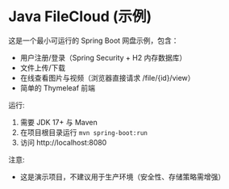 # Java FileCloud (示例)

这是一个最小可运行的 Spring Boot 网盘示例，包含：
- 用户注册/登录（Spring Security + H2 内存数据库）
- 文件上传/下载
- 在线查看图片与视频（浏览器直接请求 /file/{id}/view）
- 简单的 Thymeleaf 前端

运行:
1. 需要 JDK 17+ 与 Maven
2. 在项目根目录运行 `mvn spring-boot:run`
3. 访问 http://localhost:8080

注意:
- 这是演示项目，不建议用于生产环境（安全性、存储策略需增强）
